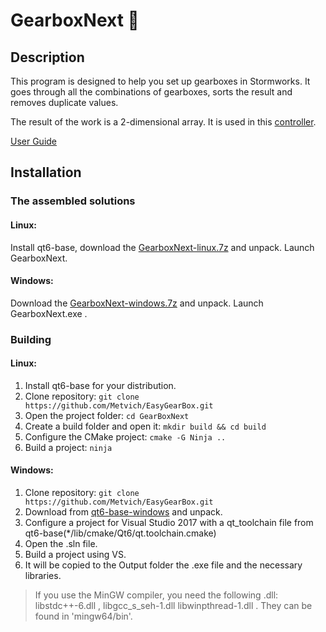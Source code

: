 # GearboxNext 🎉

## Description

This program is designed to help you set up gearboxes in Stormworks. It goes through all the combinations of gearboxes, sorts the result and removes duplicate values.

The result of the work is a 2-dimensional array. It is used in this [controller](https://steamcommunity.com/sharedfiles/filedetails/?id=2852692348).

[User Guide](https://youtu.be/ltSZGTZyRIM)

## Installation
### The assembled solutions

#### Linux:
Install qt6-base, download the [GearboxNext-linux.7z](https://github.com/Metvich/GearboxNext/releases/latest/download/GearboxNext-linux.7z) and unpack. Launch GearboxNext.

#### Windows:
Download the [GearboxNext-windows.7z]() and unpack. Launch GearboxNext.exe .

### Building
#### Linux:
1. Install qt6-base for your distribution.
2. Clone repository: `git clone https://github.com/Metvich/EasyGearBox.git`
3. Open the project folder: `cd GearBoxNext`
4. Create a build folder and open it: `mkdir build && cd build`
5. Configure the CMake project: `cmake -G Ninja ..`
6. Build a project: `ninja`

#### Windows:
1. Clone repository: `git clone https://github.com/Metvich/EasyGearBox.git`
2. Download from [qt6-base-windows](https://download.qt.io/online/qtsdkrepository/windows_x86/desktop/qt6_672/qt.qt6.672.win64_msvc2019_64/6.7.2-0-202406110335qtbase-Windows-Windows_10_22H2-MSVC2019-Windows-Windows_10_22H2-X86_64.7z.mirrorlist) and unpack.
3. Configure a project for Visual Studio 2017 with a qt_toolchain file from qt6-base(*/lib/cmake/Qt6/qt.toolchain.cmake)
4. Open the .sln file.
5. Build a project using VS.
6. It will be copied to the Output folder the .exe file and the necessary libraries.

> If you use the MinGW compiler, you need the following .dll: libstdc++-6.dll , libgcc_s_seh-1.dll libwinpthread-1.dll . They can be found in 'mingw64/bin'.
